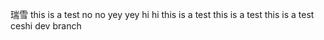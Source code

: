 瑞雪 this is a test
no no
yey yey
hi hi
this is a test
this is a test
this is a test
ceshi dev branch

